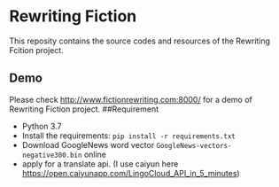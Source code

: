 # Rewriting Fiction
This reposity contains the source codes and resources of the Rewriting Fcition project.

## Demo
Please check http://www.fictionrewriting.com:8000/ for a demo of Rewriting Fiction project. 
##Requirement
- Python 3.7
- Install the requirements: `pip install -r requirements.txt`
- Download GoogleNews word vector `GoogleNews-vectors-negative300.bin` online
- apply for a translate api. (I use caiyun here https://open.caiyunapp.com/LingoCloud_API_in_5_minutes)
